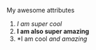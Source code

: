 My awesome attributes
1. *I am super cool*
2. **I am also super amazing**
3. *I am cool **and* amazing*
